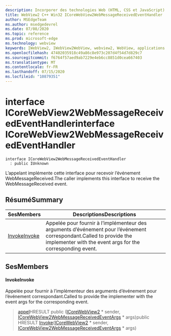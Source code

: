 ```yaml
---
description: Incorporer des technologies Web (HTML, CSS et JavaScript) dans vos applications natives avec le contrôle Microsoft Edge WebView2
title: WebView2 C++ Win32 ICoreWebView2WebMessageReceivedEventHandler
author: MSEdgeTeam
ms.author: msedgedevrel
ms.date: 07/08/2020
ms.topic: reference
ms.prod: microsoft-edge
ms.technology: webview
keywords: IWebView2, IWebView2WebView, webview2, WebView, applications Win32, Win32, Edge, ICoreWebView2, ICoreWebView2Controller, contrôle de navigateur, html Edge, ICoreWebView2WebMessageReceivedEventHandler
ms.openlocfilehash: 47402035918c49a86c8e973c207d4f54d7d829c7
ms.sourcegitcommit: f6764f57aed9ab7229e4eb6cc8851d0cea667403
ms.translationtype: MT
ms.contentlocale: fr-FR
ms.lasthandoff: 07/15/2020
ms.locfileid: "10879351"
---
```

# <span data-ttu-id="b0c1d-104">interface ICoreWebView2WebMessageReceivedEventHandler</span><span class="sxs-lookup"><span data-stu-id="b0c1d-104">interface ICoreWebView2WebMessageReceivedEventHandler</span></span> 

```
interface ICoreWebView2WebMessageReceivedEventHandler
  : public IUnknown
```

<span data-ttu-id="b0c1d-105">L’appelant implémente cette interface pour recevoir l’événement WebMessageReceived.</span><span class="sxs-lookup"><span data-stu-id="b0c1d-105">The caller implements this interface to receive the WebMessageReceived event.</span></span>

## <span data-ttu-id="b0c1d-106">Résumé</span><span class="sxs-lookup"><span data-stu-id="b0c1d-106">Summary</span></span>

 <span data-ttu-id="b0c1d-107">Ses</span><span class="sxs-lookup"><span data-stu-id="b0c1d-107">Members</span></span>                        | <span data-ttu-id="b0c1d-108">Descriptions</span><span class="sxs-lookup"><span data-stu-id="b0c1d-108">Descriptions</span></span>
--------------------------------|---------------------------------------------
[<span data-ttu-id="b0c1d-109">Invoke</span><span class="sxs-lookup"><span data-stu-id="b0c1d-109">Invoke</span></span>](#invoke) | <span data-ttu-id="b0c1d-110">Appelée pour fournir à l’implémenteur des arguments d’événement pour l’événement correspondant.</span><span class="sxs-lookup"><span data-stu-id="b0c1d-110">Called to provide the implementer with the event args for the corresponding event.</span></span>

## <span data-ttu-id="b0c1d-111">Ses</span><span class="sxs-lookup"><span data-stu-id="b0c1d-111">Members</span></span>

#### <span data-ttu-id="b0c1d-112">Invoke</span><span class="sxs-lookup"><span data-stu-id="b0c1d-112">Invoke</span></span> 

<span data-ttu-id="b0c1d-113">Appelée pour fournir à l’implémenteur des arguments d’événement pour l’événement correspondant.</span><span class="sxs-lookup"><span data-stu-id="b0c1d-113">Called to provide the implementer with the event args for the corresponding event.</span></span>

> <span data-ttu-id="b0c1d-114">[appel](#invoke)HRESULT public ([ICoreWebView2](icorewebview2.md) \* sender, [ICoreWebView2WebMessageReceivedEventArgs](icorewebview2webmessagereceivedeventargs.md) \* args)</span><span class="sxs-lookup"><span data-stu-id="b0c1d-114">public HRESULT [Invoke](#invoke)([ICoreWebView2](icorewebview2.md) \* sender, [ICoreWebView2WebMessageReceivedEventArgs](icorewebview2webmessagereceivedeventargs.md) \* args)</span></span>

